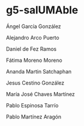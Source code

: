 # g5-salUMAble

Ángel García González

Alejandro Arco Puerto

Daniel de Fez Ramos

Fátima Moreno Moreno

Ananda Martin Satchaphan

Jesus Cestino González

María José Chaves Martínez

Pablo Espinosa Tarrío

Pablo Martínez Aragón



